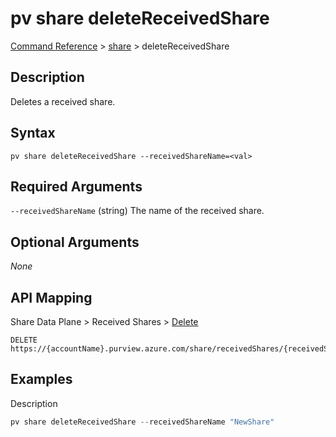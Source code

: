 # pv share deleteReceivedShare

[Command Reference](../../../README.md#command-reference) > [share](./main.md) >  deleteReceivedShare

## Description

Deletes a received share.

## Syntax

```
pv share deleteReceivedShare --receivedShareName=<val>
```

## Required Arguments

`--receivedShareName` (string)
The name of the received share.

## Optional Arguments

*None*

## API Mapping

Share Data Plane > Received Shares > [Delete](https://docs.microsoft.com/en-us/rest/api/purview/sharedataplane/received-shares/delete)
```
DELETE https://{accountName}.purview.azure.com/share/receivedShares/{receivedShareName}
```

## Examples

Description
```powershell
pv share deleteReceivedShare --receivedShareName "NewShare"
```